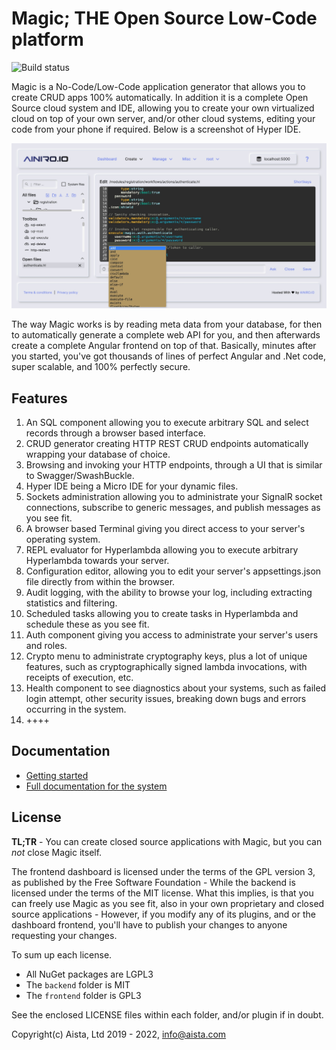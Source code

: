 
# Magic; THE Open Source Low-Code platform

![Build status](https://github.com/polterguy/magic/actions/workflows/codeql-analysis.yml/badge.svg)

Magic is a No-Code/Low-Code application generator that allows you to create CRUD apps 100% automatically.
In addition it is a complete Open Source cloud system and IDE, allowing you to create your own virtualized
cloud on top of your own server, and/or other cloud systems, editing your code from your phone if required.
Below is a screenshot of Hyper IDE.

![Dashboard screenshot](https://raw.githubusercontent.com/polterguy/polterguy.github.io/master/images/hyper-ide-actions.jpg)

The way Magic works is by reading meta data from your database, for then to automatically generate a
complete web API for you, and then afterwards create a complete Angular frontend on top of that.
Basically, minutes after you started, you've got thousands of lines of perfect Angular and .Net code,
super scalable, and 100% perfectly secure.

## Features

1. An SQL component allowing you to execute arbitrary SQL and select records through a browser based interface.
2. CRUD generator creating HTTP REST CRUD endpoints automatically wrapping your database of choice.
3. Browsing and invoking your HTTP endpoints, through a UI that is similar to Swagger/SwashBuckle.
4. Hyper IDE being a Micro IDE for your dynamic files.
5. Sockets administration allowing you to administrate your SignalR socket connections, subscribe to generic messages, and publish messages as you see fit.
6. A browser based Terminal giving you direct access to your server's operating system.
7. REPL evaluator for Hyperlambda allowing you to execute arbitrary Hyperlambda towards your server.
8. Configuration editor, allowing you to edit your server's appsettings.json file directly from within the browser.
9. Audit logging, with the ability to browse your log, including extracting statistics and filtering.
10. Scheduled tasks allowing you to create tasks in Hyperlambda and schedule these as you see fit.
11. Auth component giving you access to administrate your server's users and roles.
12. Crypto menu to administrate cryptography keys, plus a lot of unique features, such as cryptographically signed lambda invocations, with receipts of execution, etc.
13. Health component to see diagnostics about your systems, such as failed login attempt, other security issues, breaking down bugs and errors occurring in the system.
14. ++++

## Documentation

* [Getting started](https://docs.aista.com/tutorials/getting-started/)
* [Full documentation for the system](https://docs.aista.com/documentation/)

## License

**TL;TR** - You can create closed source applications with Magic, but you can _not_ close Magic itself.

The frontend dashboard is licensed under the terms of the GPL version 3, as published by the Free Software Foundation -
While the backend is licensed under the terms of the MIT license. What this implies, is that you can freely use Magic
as you see fit, also in your own proprietary and closed source applications - However, if you modify any of its plugins,
and or the dashboard frontend, you'll have to publish your changes to anyone requesting your changes.

To sum up each license.

* All NuGet packages are LGPL3
* The `backend` folder is MIT
* The `frontend` folder is GPL3

See the enclosed LICENSE files within each folder, and/or plugin if in doubt.

Copyright(c) Aista, Ltd 2019 - 2022, info@aista.com
